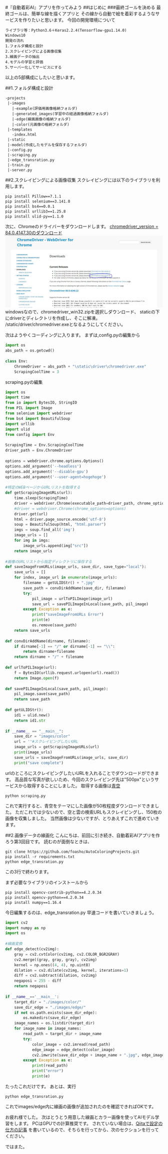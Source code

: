 #『自動着彩AI』アプリを作ってみよう
##はじめに
###最終ゴールを決める
最終ゴールは、簡単な線を描くアプリと
その線から自動で絵を着彩するようなサービスを作りたいと思います。
今回の開発環境について
```commandline
ライブラリ等：Python3.6＋Keras2.2.4(Tensorflow-gpu1.14.0)
Windows10
開発の流れ
1.フォルダ構成と設計
2.スクレイピングによる画像収集
3.線画データの抽出
4.モデルの学習と評価
5.サーバー化してサービスにする
```
以上の5部構成にしたいと思います。

##1.フォルダ構成と設計
```commandline
-projects
 |-images
   |-example(評価用画像格納フォルダ)
   |-generated_images(学習中の経過画像格納フォルダ)
   |-edge(線画画像の格納フォルダ)
   |-color(元画像の格納フォルダ)
 |-templates
   -index.html
 |-static
 |-model(作成したモデルを保存するフォルダ)
 |-config.py
 |-scraping.py
 |-edge_transration.py
 |-train.py
 |-server.py
```

##2.スクレイピングによる画像収集
スクレイピングには以下のライブラリを利用します。
```commandline
pip install Pillow==7.1.1
pip install selenium==3.141.0
pip install bs4==0.0.1
pip install urllib3==1.25.8
pip install ulid-py==1.1.0
```

次に、Chromeのドライバーをダウンロードします。
[chromedriver_version = 84.0.4147.30のダウンロード](http://chromedriver.chromium.org/downloads)
![download](images/example/cdriver.jpg "サンプル")
windowsなので、chromedriver_win32.zipを選択しダウンロード、
staticの下にdriverとディレクトリを作成し、そこに解凍。
/static/driver/chromedriver.exeとなるようにしてください。

次はようやくコーディングに入ります。
まずは,config.pyの編集から
```python
import os
abs_path = os.getcwd()

class Env:
    ChromeDriver = abs_path + "\static\driver\chromedriver.exe"
    ScrapingCoolTime = 3
```

scraping.pyの編集
```python
import os
import time
from io import BytesIO, StringIO
from PIL import Image
from selenium import webdriver
from bs4 import BeautifulSoup
import urllib
import ulid
from config import Env

ScrapingTime = Env.ScrapingCoolTime
driver_path = Env.ChromeDriver

options = webdriver.chrome.options.Options()
options.add_argument('--headless')
options.add_argument('--disable-gpu')
options.add_argument('--user-agent=hogehoge')

#特定のWEBページからURLリストを取得する
def getScrapingImageURLs(url):
    time.sleep(ScrapingTime)
    driver = webdriver.Chrome(executable_path=driver_path, chrome_options=options)
    #driver = webdriver.Chrome(chrome_options=options)
    driver.get(url)
    html = driver.page_source.encode('utf-8')
    soup = BeautifulSoup(html, "html.parser")
    imgs = soup.find_all('img')
    image_urls = []
    for img in imgs:
        image_urls.append(img["src"])
    return image_urls

#画像のURLリストから指定ディレクトリに保存する
def saveImageFromURLs(image_urls, save_dir, save_type="local"):
    save_urls = []
    for index, image_url in enumerate(image_urls):
        filename = getULIDStr() + ".jpg"
        save_path = convDirAddName(save_dir, filename)
        try:
            pil_image = urlToPILImage(image_url)
            save_url = savePILImageInLocal(save_path, pil_image)
        except Exception as e:
            print("saveImageFromURLs Error")
            print(e)
            os.remove(save_path)
    return save_urls

def convDirAddName(dirname, filename):
    if dirname[-1] == "/" or dirname[-1] == "\\":
        return dirname+filename
    return dirname + "/" + filename

def urlToPILImage(url):
    f = BytesIO(urllib.request.urlopen(url).read())
    return Image.open(f)

def savePILImageInLocal(save_path, pil_image):
    pil_image.save(save_path)
    return save_path

def getULIDStr():
    id1 = ulid.new()
    return id1.str

if __name__ == "__main__":
    save_dir = "images/color"
    url = ''#スクレイピングしたいURL
    image_urls = getScrapingImageURLs(url)
    print(image_urls)
    save_urls = saveImageFromURLs(image_urls, save_dir)
    print("save complete")
```

urlのところにスクレイピングしたいURLを入れることでダウンロードができます。
高品質な写真が欲しいため、今回のスクレイピング先は"500px"というサービスから取得することにしました。
取得する画像は[青空](https://500px.com/search?submit=%E9%80%81%E4%BF%A1&q=%E9%9D%92%E7%A9%BA&type=photos)

```commandline
python scraping.py
```
これで実行すると、青空をテーマにした画像が50枚程度ダウンロードできました。
ただこれでは少ないので、空と雲の検索URLもスクレイピングし、150枚の画像を収集しました。
当然画像は少ないですが、とりあえずこれで進めていきます。


##2.画像データの線画化
こんにちは、前回に引き続き、自動着彩AIアプリを作ろう第3回目です。
読むのが面倒なときは、
```commandline
git clone https://github.com/foasho/AutoColoringProjects.git
pip install -r requirements.txt
python edge_transration.py
```
この3行で終わります。

まず必要なライブラリのインストールから
```commandline
pip install opencv-contrib-python==4.2.0.34
pip install opencv-python==4.2.0.34
pip install numpy==1.16.4
```

今日編集するのは、edge_transration.py
早速コードを書いていきましょう。
```python
import cv2
import numpy as np
import os

#線画変換
def edge_detect(cv2img):
    gray = cv2.cvtColor(cv2img, cv2.COLOR_BGR2GRAY)
    cv2.merge((gray, gray, gray), cv2img)
    kernel = np.ones((4, 4), np.uint8)
    dilation = cv2.dilate(cv2img, kernel, iterations=1)
    diff = cv2.subtract(dilation, cv2img)
    negaposi = 255 - diff
    return negaposi

if __name__=='__main__':
    target_dir = "./images/color/"
    save_dir_edge = "./images/edge/"
    if not os.path.exists(save_dir_edge):
        os.makedirs(save_dir_edge)
    image_names = os.listdir(target_dir)
    for image_name in image_names:
        read_path = target_dir + image_name
        try:
            color_image = cv2.imread(read_path)
            edge_image = edge_detect(color_image)
            cv2.imwrite(save_dir_edge + image_name + ".jpg", edge_image)
        except Exception as e:
            print(read_path)
            print("error")
            print(e)
```

たったこれだけです。
あとは、実行
```commandline
python edge_transration.py
```
これでimages/edge内に線画の画像が追加されたのを確認できればOKです。

お疲れ様でした。
次はとうとう用意した線画とカラー画像を使ってAIモデル学習をします。
PCはGPUでの計算推奨です。
されていない場合は、[Qiitaで設定の仕方の記事](https://qiita.com/osakasho/items/e3b0b14bd26ae1060413)
を書いているので、そちらを行ってから、次のセクションを行ってください。

ではまた。

